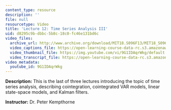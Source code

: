 ```yaml
---
content_type: resource
description: ''
file: null
resourcetype: Video
title: 'Lecture 12: Time Series Analysis III'
uid: d8295c9b-dbbc-5b8c-18c0-fc46e131bd6c
video_files:
  archive_url: http://www.archive.org/download/MIT18.S096F13/MIT18_S096F13_lec12_300k.mp4
  video_captions_file: https://open-learning-course-data-rc.s3.amazonaws.com/18-s096-topics-in-mathematics-with-applications-in-finance-fall-2013/a2034520f0a65da7bbaf6570795082cd_9G1IDAqrWkg.vtt
  video_thumbnail_file: https://img.youtube.com/vi/9G1IDAqrWkg/default.jpg
  video_transcript_file: https://open-learning-course-data-rc.s3.amazonaws.com/18-s096-topics-in-mathematics-with-applications-in-finance-fall-2013/62029aee95b5e1cea62e5c9de977693e_9G1IDAqrWkg.pdf
video_metadata:
  youtube_id: 9G1IDAqrWkg
---
```


**Description:** This is the last of three lectures introducing the topic of time series analysis, describing cointegration, cointegrated VAR models, linear state-space models, and Kalman filters.

**Instructor:** Dr. Peter Kempthorne